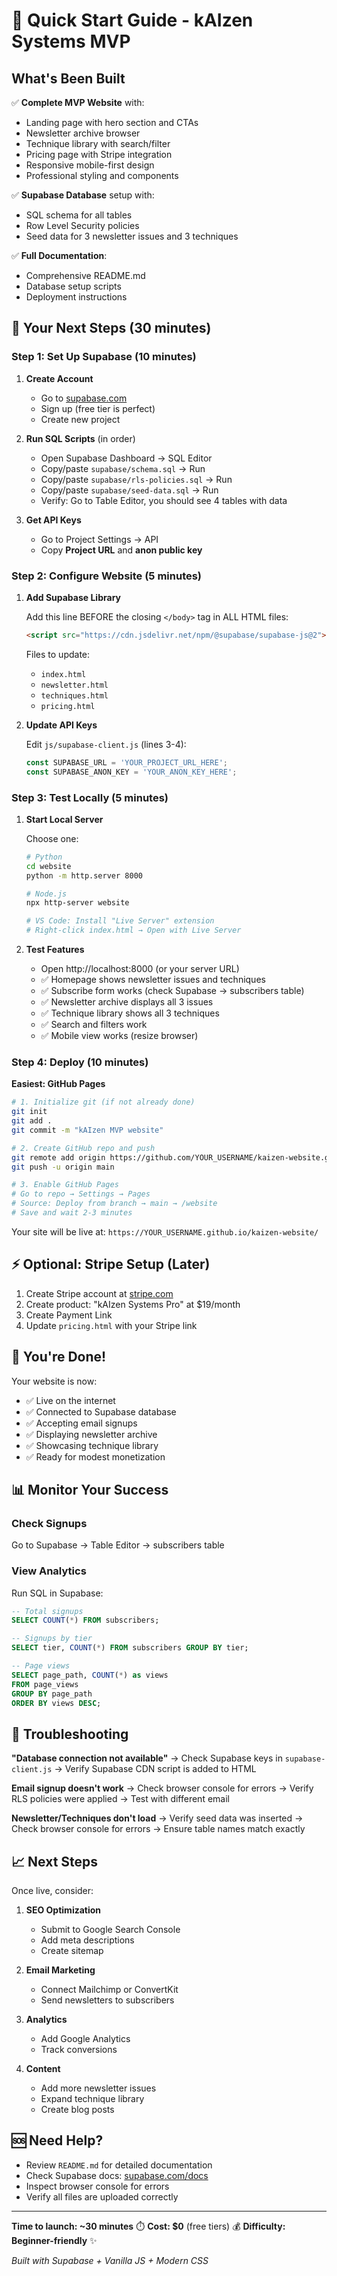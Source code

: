 # 🚀 Quick Start Guide - kAIzen Systems MVP

## What's Been Built

✅ **Complete MVP Website** with:
- Landing page with hero section and CTAs
- Newsletter archive browser
- Technique library with search/filter
- Pricing page with Stripe integration
- Responsive mobile-first design
- Professional styling and components

✅ **Supabase Database** setup with:
- SQL schema for all tables
- Row Level Security policies
- Seed data for 3 newsletter issues and 3 techniques

✅ **Full Documentation**:
- Comprehensive README.md
- Database setup scripts
- Deployment instructions

## 🎯 Your Next Steps (30 minutes)

### Step 1: Set Up Supabase (10 minutes)

1. **Create Account**
   - Go to [supabase.com](https://supabase.com)
   - Sign up (free tier is perfect)
   - Create new project

2. **Run SQL Scripts** (in order)
   - Open Supabase Dashboard → SQL Editor
   - Copy/paste `supabase/schema.sql` → Run
   - Copy/paste `supabase/rls-policies.sql` → Run
   - Copy/paste `supabase/seed-data.sql` → Run
   - Verify: Go to Table Editor, you should see 4 tables with data

3. **Get API Keys**
   - Go to Project Settings → API
   - Copy **Project URL** and **anon public key**

### Step 2: Configure Website (5 minutes)

1. **Add Supabase Library**
   
   Add this line BEFORE the closing `</body>` tag in ALL HTML files:
   ```html
   <script src="https://cdn.jsdelivr.net/npm/@supabase/supabase-js@2"></script>
   ```
   
   Files to update:
   - `index.html`
   - `newsletter.html`
   - `techniques.html`
   - `pricing.html`

2. **Update API Keys**
   
   Edit `js/supabase-client.js` (lines 3-4):
   ```javascript
   const SUPABASE_URL = 'YOUR_PROJECT_URL_HERE';
   const SUPABASE_ANON_KEY = 'YOUR_ANON_KEY_HERE';
   ```

### Step 3: Test Locally (5 minutes)

1. **Start Local Server**
   
   Choose one:
   ```bash
   # Python
   cd website
   python -m http.server 8000
   
   # Node.js
   npx http-server website
   
   # VS Code: Install "Live Server" extension
   # Right-click index.html → Open with Live Server
   ```

2. **Test Features**
   - Open http://localhost:8000 (or your server URL)
   - ✅ Homepage shows newsletter issues and techniques
   - ✅ Subscribe form works (check Supabase → subscribers table)
   - ✅ Newsletter archive displays all 3 issues
   - ✅ Technique library shows all 3 techniques
   - ✅ Search and filters work
   - ✅ Mobile view works (resize browser)

### Step 4: Deploy (10 minutes)

**Easiest: GitHub Pages**

```bash
# 1. Initialize git (if not already done)
git init
git add .
git commit -m "kAIzen MVP website"

# 2. Create GitHub repo and push
git remote add origin https://github.com/YOUR_USERNAME/kaizen-website.git
git push -u origin main

# 3. Enable GitHub Pages
# Go to repo → Settings → Pages
# Source: Deploy from branch → main → /website
# Save and wait 2-3 minutes
```

Your site will be live at: `https://YOUR_USERNAME.github.io/kaizen-website/`

## ⚡ Optional: Stripe Setup (Later)

1. Create Stripe account at [stripe.com](https://stripe.com)
2. Create product: "kAIzen Systems Pro" at $19/month
3. Create Payment Link
4. Update `pricing.html` with your Stripe link

## 🎉 You're Done!

Your website is now:
- ✅ Live on the internet
- ✅ Connected to Supabase database
- ✅ Accepting email signups
- ✅ Displaying newsletter archive
- ✅ Showcasing technique library
- ✅ Ready for modest monetization

## 📊 Monitor Your Success

### Check Signups
Go to Supabase → Table Editor → subscribers table

### View Analytics
Run SQL in Supabase:
```sql
-- Total signups
SELECT COUNT(*) FROM subscribers;

-- Signups by tier
SELECT tier, COUNT(*) FROM subscribers GROUP BY tier;

-- Page views
SELECT page_path, COUNT(*) as views 
FROM page_views 
GROUP BY page_path 
ORDER BY views DESC;
```

## 🐛 Troubleshooting

**"Database connection not available"**
→ Check Supabase keys in `supabase-client.js`
→ Verify Supabase CDN script is added to HTML

**Email signup doesn't work**
→ Check browser console for errors
→ Verify RLS policies were applied
→ Test with different email

**Newsletter/Techniques don't load**
→ Verify seed data was inserted
→ Check browser console for errors
→ Ensure table names match exactly

## 📈 Next Steps

Once live, consider:

1. **SEO Optimization**
   - Submit to Google Search Console
   - Add meta descriptions
   - Create sitemap

2. **Email Marketing**
   - Connect Mailchimp or ConvertKit
   - Send newsletters to subscribers

3. **Analytics**
   - Add Google Analytics
   - Track conversions

4. **Content**
   - Add more newsletter issues
   - Expand technique library
   - Create blog posts

## 🆘 Need Help?

- Review `README.md` for detailed documentation
- Check Supabase docs: [supabase.com/docs](https://supabase.com/docs)
- Inspect browser console for errors
- Verify all files are uploaded correctly

---

**Time to launch: ~30 minutes** ⏱️
**Cost: $0** (free tiers) 💰
**Difficulty: Beginner-friendly** ✨

*Built with Supabase + Vanilla JS + Modern CSS*